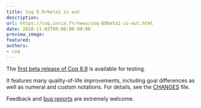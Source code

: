```yaml
---
title: Coq 8.9+beta1 is out
description:
url: https://coq.inria.fr/news/coq-89beta1-is-out.html
date: 2018-11-02T00:00:00-00:00
preview_image:
featured:
authors:
- coq
---
```



<p>The <a href="https://github.com/coq/coq/releases/tag/V8.9+beta1">first
beta release of Coq 8.9</a> is available for testing.</p>

<p>It features many quality-of-life improvements, including goal
differences as well as numeral and custom notations. For details, see the
<a href="https://github.com/coq/coq/blob/V8.9+beta1/CHANGES.md">CHANGES</a>
file.</p>

<p>Feedback and <a href="https://github.com/coq/coq/issues">bug
reports</a> are extremely welcome.</p>

 

